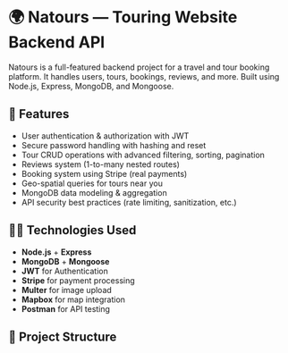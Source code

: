 # 🌍 Natours — Touring Website Backend API

Natours is a full-featured backend project for a travel and tour booking platform. It handles users, tours, bookings, reviews, and more. Built using Node.js, Express, MongoDB, and Mongoose.

## 🚀 Features

- User authentication & authorization with JWT
- Secure password handling with hashing and reset
- Tour CRUD operations with advanced filtering, sorting, pagination
- Reviews system (1-to-many nested routes)
- Booking system using Stripe (real payments)
- Geo-spatial queries for tours near you
- MongoDB data modeling & aggregation
- API security best practices (rate limiting, sanitization, etc.)

## 🧑‍💻 Technologies Used

- **Node.js** + **Express**
- **MongoDB** + **Mongoose**
- **JWT** for Authentication
- **Stripe** for payment processing
- **Multer** for image upload
- **Mapbox** for map integration
- **Postman** for API testing

## 📁 Project Structure

